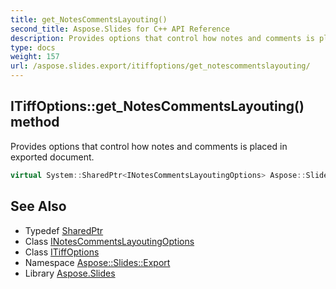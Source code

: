 ```yaml
---
title: get_NotesCommentsLayouting()
second_title: Aspose.Slides for C++ API Reference
description: Provides options that control how notes and comments is placed in exported document.
type: docs
weight: 157
url: /aspose.slides.export/itiffoptions/get_notescommentslayouting/
---
```

## ITiffOptions::get_NotesCommentsLayouting() method


Provides options that control how notes and comments is placed in exported document.

```cpp
virtual System::SharedPtr<INotesCommentsLayoutingOptions> Aspose::Slides::Export::ITiffOptions::get_NotesCommentsLayouting()=0
```

## See Also

* Typedef [SharedPtr](../../../system/sharedptr/)
* Class [INotesCommentsLayoutingOptions](../../inotescommentslayoutingoptions/)
* Class [ITiffOptions](../)
* Namespace [Aspose::Slides::Export](../../)
* Library [Aspose.Slides](../../../)
